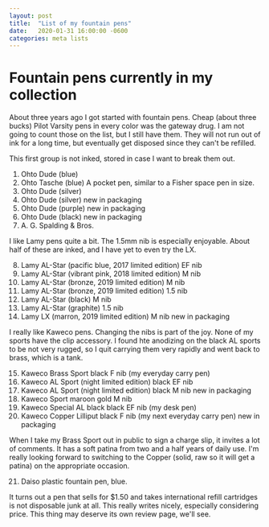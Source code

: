 ```yaml
---
layout: post
title:  "List of my fountain pens"
date:   2020-01-31 16:00:00 -0600
categories: meta lists
---
```


# Fountain pens currently in my collection

About three years ago I got started with fountain pens. Cheap (about three bucks) Pilot Varsity pens in every color was the gateway drug. I am not going to count those on the list, but I still have them. They will not run out of ink for a long time, but eventually get disposed since they can't be refilled.

This first group is not inked, stored in case I want to break them out.

1. Ohto Dude (blue)
2. Ohto Tasche (blue) A pocket pen, similar to a Fisher space pen in size.
3. Ohto Dude (silver)
4. Ohto Dude (silver) new in packaging
5. Ohto Dude (purple) new in packaging
6. Ohto Dude (black) new in packaging
7. A. G. Spalding & Bros. 

I like Lamy pens quite a bit. The 1.5mm nib is especially enjoyable. About half of these are inked, and I have yet to even try the LX.

8. Lamy AL-Star (pacific blue, 2017 limited edition) EF nib
9. Lamy AL-Star (vibrant pink, 2018 limited edition) M nib
10. Lamy AL-Star (bronze, 2019 limited edition) M nib
11. Lamy AL-Star (bronze, 2019 limited edition) 1.5 nib
12. Lamy AL-Star (black) M nib
13. Lamy AL-Star (graphite) 1.5 nib
14. Lamy LX (marron, 2019 limited edition) M nib new in packaging

I really like Kaweco pens. Changing the nibs is part of the joy. None of my sports have the clip accessory. I found hte anodizing on the black AL sports to be not very rugged, so I quit carrying them very rapidly and went back to brass, which is a tank.

15. Kaweco Brass Sport black F nib (my everyday carry pen)
16. Kaweco AL Sport (night limited edition) black EF nib
17. Kaweco AL Sport (night limited edition) black M nib new in packaging
18. Kaweco Sport maroon gold M nib
19. Kaweco Special AL black black EF nib (my desk pen)
20. Kaweco Copper Lilliput black F nib (my next everyday carry pen) new in packaging

When I take my Brass Sport out in public to sign a charge slip, it invites a lot of comments. It has a soft patina from two and a half years of daily use. I'm really looking forward to switching to the Copper (solid, raw so it will get a patina) on the appropriate occasion.

21. Daiso plastic fountain pen, blue. 

It turns out a pen that sells for $1.50 and takes international refill cartridges is not disposable junk at all. This really writes nicely, especially considering price. This thing may deserve its own review page, we'll see.

